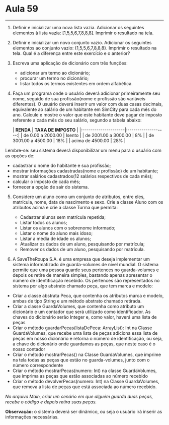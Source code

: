 # Aula 59

<hr>

1. Definir e inicializar uma nova lista vazia. Adicionar os seguintes
   elementos à lista vazia: [1,5,5,6,7,8,8,8]. Imprimir o resultado na tela.


2. Definir e inicializar um novo conjunto vazio. Adicionar os seguintes
   elementos ao conjunto vazio: {1,5,5,6,7,8,8,8}. Imprimir o resultado na
   tela. Qual é a diferença entre este exercício e o anterior?


3. Escreva uma aplicação de dicionário com três funções:
    + adicionar um termo ao dicionário;
    + procurar um termo no dicionário;
    + listar todos os termos existentes em ordem alfabética.


4. Faça um programa onde o usuário deverá adicionar primeiramente
   seu nome, seguido de sua profissão(nome e profissão são variáveis
   diferentes). O usuário deverá inserir um valor com duas casas
   decimais, equivalente ao salário de um habitante em SimCity para
   cada mês do ano. Calcule e mostre o valor que este habitante deve
   pagar de imposto referente a cada mês do seu salário, segundo a
   tabela abaixo:

   | **RENDA**            | **TAXA DE IMPOSTO** |
                |:---------------------|:-------------------:|
   | de 0.00 a 2000.00    |       Isento        |
   | de 2001.00 a 3000.00 |         8%          |
   | de 3001.00 a 4500.00 |         18%         |
   | acima de 4500.00     |         28%         |


Lembre-se: seu sistema deverá disponibilizar um menu para o usuário com
as opções de:

+ cadastrar o nome do habitante e sua profissão;
+ mostrar informações cadastradas(nome e profissão) de um
  habitante;
+ mostrar salários cadastrados(12 salários respectivos de cada mês);
+ calcular o imposto de cada mês;
+ fornecer a opção de sair do sistema.


5. Considere um aluno como um conjunto de atributos, entre eles,
   matrícula, nome, data de nascimento e sexo.
   Crie a classe Aluno com os atributos acima e crie a classe Turma que
   permita:
    + Cadastrar alunos sem matrícula repetida;
    + Listar todos os alunos;
    + Listar os alunos com o sobrenome informado;
    + Listar o nome do aluno mais idoso;
    + Listar a média de idade os alunos;
    + Atualizar os dados de um aluno, pesquisando por matrícula;
    + Remover os dados de um aluno, pesquisando por matrícula.


6. A SaveTheRoupa S.A. é uma empresa que deseja implementar um
   sistema informatizado de guarda-volumes de nível mundial. O
   sistema permite que uma pessoa guarde seus pertences no
   guarda-volumes e depois os retire de maneira simples, bastando
   apenas apresentar o número de identificação recebido.
   Os pertences são representados no sistema por algo abstrato
   chamado peça, que tem marca e modelo:

+ Criar a classe abstrata Peca, que contenha os atributos marca e
  modelo, ambas de tipo String e um método abstrato chamado
  retirada.
+ Criar a classe GuardaVolumes, que contenha como atributo um
  dicionário e um contador que será utilizado como
  identificador. As chaves do dicionário serão Integer e, como
  valor, haverá uma lista de peças
+ Criar o método guardarPecas(listaDePeca:
  ArrayList<Peca>): Int na Classe GuardaVolumes, que
  recebe uma lista de peças adiciona essa lista de peças
  em nosso dicionário e retorna o número de identificação,
  ou seja, a chave do dicionário onde guardamos as peças,
  que neste caso é o nosso contador
+ Criar o método mostrarPecas() na Classe GuardaVolumes,
  que imprime na tela todas as peças que estão no
  guarda-volumes, junto com o número correspondente
+ Criar o método mostrarPecas(numero: Int) na classe
  GuardaVolumes, que imprima as peças que estão
  associadas ao número recebido
+ Criar o método devolverPecas(numero: Int) na Classe
  GuardaVolumes, que remova a lista de peças que está
  associada ao número recebido.

*No arquivo Main, criar um cenário em que alguém guarda duas
peças, recebe o código e depois retira suas peças.*

**Observação:** o sistema deverá ser dinâmico, ou seja o usuário irá
inserir as informações necessárias.